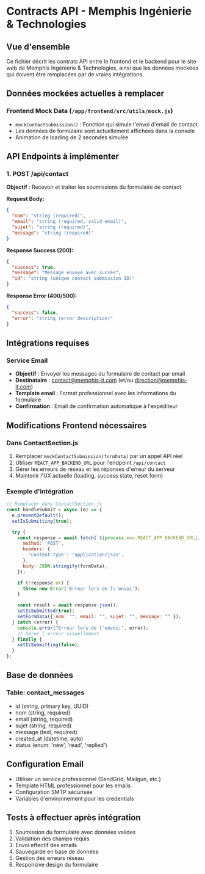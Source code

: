 # Contracts API - Memphis Ingénierie & Technologies

## Vue d'ensemble
Ce fichier décrit les contrats API entre le frontend et le backend pour le site web de Memphis Ingénierie & Technologies, ainsi que les données mockées qui doivent être remplacées par de vraies intégrations.

## Données mockées actuelles à remplacer

### Frontend Mock Data (`/app/frontend/src/utils/mock.js`)
- `mockContactSubmission()` : Fonction qui simule l'envoi d'email de contact
- Les données de formulaire sont actuellement affichées dans la console
- Animation de loading de 2 secondes simulée

## API Endpoints à implémenter

### 1. POST /api/contact
**Objectif** : Recevoir et traiter les soumissions du formulaire de contact

**Request Body:**
```json
{
  "nom": "string (required)",
  "email": "string (required, valid email)",
  "sujet": "string (required)",
  "message": "string (required)"
}
```

**Response Success (200):**
```json
{
  "success": true,
  "message": "Message envoyé avec succès",
  "id": "string (unique contact submission ID)"
}
```

**Response Error (400/500):**
```json
{
  "success": false,
  "error": "string (error description)"
}
```

## Intégrations requises

### Service Email
- **Objectif** : Envoyer les messages du formulaire de contact par email
- **Destinataire** : contact@memphis-it.com (et/ou direction@memphis-it.com)
- **Template email** : Format professionnel avec les informations du formulaire
- **Confirmation** : Email de confirmation automatique à l'expéditeur

## Modifications Frontend nécessaires

### Dans ContactSection.js
1. Remplacer `mockContactSubmission(formData)` par un appel API réel
2. Utiliser `REACT_APP_BACKEND_URL` pour l'endpoint `/api/contact`
3. Gérer les erreurs de réseau et les réponses d'erreur du serveur
4. Maintenir l'UX actuelle (loading, success state, reset form)

### Exemple d'intégration
```javascript
// Remplacer dans ContactSection.js
const handleSubmit = async (e) => {
  e.preventDefault();
  setIsSubmitting(true);

  try {
    const response = await fetch(`${process.env.REACT_APP_BACKEND_URL}/api/contact`, {
      method: 'POST',
      headers: {
        'Content-Type': 'application/json',
      },
      body: JSON.stringify(formData),
    });

    if (!response.ok) {
      throw new Error('Erreur lors de l\'envoi');
    }

    const result = await response.json();
    setIsSubmitted(true);
    setFormData({ nom: "", email: "", sujet: "", message: "" });
  } catch (error) {
    console.error("Erreur lors de l'envoi:", error);
    // Gérer l'erreur visuellement
  } finally {
    setIsSubmitting(false);
  }
};
```

## Base de données

### Table: contact_messages
- id (string, primary key, UUID)
- nom (string, required)
- email (string, required)
- sujet (string, required)  
- message (text, required)
- created_at (datetime, auto)
- status (enum: 'new', 'read', 'replied')

## Configuration Email
- Utiliser un service professionnel (SendGrid, Mailgun, etc.)
- Template HTML professionnel pour les emails
- Configuration SMTP sécurisée
- Variables d'environnement pour les credentials

## Tests à effectuer après intégration
1. Soumission du formulaire avec données valides
2. Validation des champs requis
3. Envoi effectif des emails
4. Sauvegarde en base de données
5. Gestion des erreurs réseau
6. Responsive design du formulaire